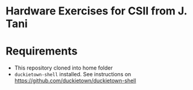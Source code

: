 # Hardware Exercises for CSII from J. Tani

# Requirements
  - This repository cloned into home folder
  - `duckietown-shell` installed. See instructions on https://github.com/duckietown/duckietown-shell
